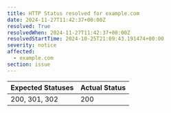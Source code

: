 ```yaml
---
title: HTTP Status resolved for example.com
date: 2024-11-27T11:42:37+00:00Z
resolved: True
resolvedWhen: 2024-11-27T11:42:37+00:00Z
resolvedStartTime: 2024-10-25T21:09:43.191474+00:00
severity: notice
affected:
  - example.com
section: issue
---
```


| Expected Statuses | Actual Status  |
|-------------------|----------------|
| 200, 301, 302 | 200 |
